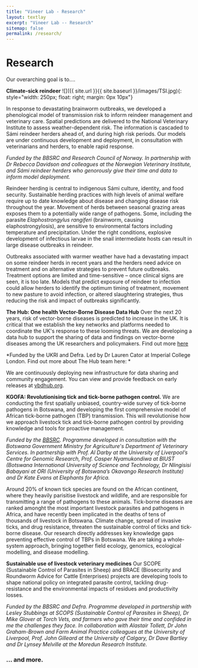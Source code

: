 ```yaml
---
title: "Vineer Lab - Research"
layout: textlay
excerpt: "Vineer Lab -- Research"
sitemap: false
permalink: /research/
---
```


# Research

Our overarching goal is to....

**Climate-sick reindeer**
![]({{ site.url }}{{ site.baseurl }}/images/TSI.jpg){: style="width: 250px; float: right; margin: 0px  10px"}

In response to devastating brainworm outbreaks, we developed a phenological model of transmission risk to inform reindeer management and veterinary care. Spatial predictions are delivered to the National Veterinary Institute to assess weather-dependent risk. The information is cascaded to Sámi reindeer herders ahead of, and during high risk periods. Our models are under continuous development and deployment, in consultation with veterinarians and herders, to enable rapid response.

*Funded by the BBSRC and Research Council of Norway. In partnership with Dr Rebecca Davidson and colleagues at the Norwegian Veterinary Institute, and Sámi reindeer herders who genorously give their time and data to inform model deployment.*

Reindeer herding is central to indigenous Sámi culture, identity, and food security. Sustainable herding practices with high levels of animal welfare require up to date knowledge about disease and changing disease risk throughout the year. Movement of herds between seasonal grazing areas exposes them to a potentially wide range of pathogens. Some, including the parasite *Elaphostrongylus rangiferi* (brainworm, causing elaphostrongylosis), are sensitive to environmental factors including temperature and precipitation. Under the right conditions, explosive development of infectious larvae in the snail intermediate hosts can result in large disease outbreaks in reindeer.

Outbreaks associated with warmer weather have had a devastating impact on some reindeer herds in recent years and the herders need advice on treatment and on alternative strategies to prevent future outbreaks. Treatment options are limited and time-sensitive – once clinical signs are seen, it is too late. Models that predict exposure of reindeer to infection could allow herders to identify the optimum timing of treatment, movement to new pasture to avoid infection, or altered slaughtering strategies, thus reducing the risk and impact of outbreaks significantly. 


**The Hub: One health Vector-Borne Disease Data Hub**
Over the next 20 years, risk of vector-borne diseases is predicted to increase in the UK. It is critical that we establish the key networks and platforms needed to coordinate the UK's response to these looming threats. We are developing a data hub to support the sharing of data and findings on vector-borne diseases among the UK researchers and policymakers. Find out more [here](https://news.liverpool.ac.uk/2023/12/13/new-hub-to-gather-data-on-diseases-spread-by-mosquitoes-ticks-and-other-vectors/)

*Funded by the UKRI and Defra. Led by Dr Lauren Cator at Imperial College London. Find out more about The Hub team here: *

We are continuously deploying new infrastructure for data sharing and community engagement. You can view and provide feedback on early releases at [vbdhub.org](https://vbdhub.org/). 


**KGOFA: Revolutionising tick and tick-borne pathogen control.** 
We are conducting the first spatially unbiased, country-wide survey of tick-borne pathogens in Botswana, and developing the first comprehensive model of African tick-borne pathogen (TBP) transmission. This will revolutionise how we approach livestock tick and tick-borne pathogen control by providing knowledge and tools for proactive management.

*Funded by the [BBSRC](https://gtr.ukri.org/projects?ref=BB%2FW016621%2F1). Programme developed in consultation with the Botswana Government Ministry for Agriculture's Department of Veterinary Services. In partnership with Prof. Al Darby at the University of Liverpool’s Centre for Genomic Research, Prof. Casper Nyamukondiwa at BIUST (Botswana International University of Science and Technology, Dr Nlingisisi Babayani at ORI (University of Botswana’s Okavango Research Institute) and Dr Kate Evans at Elephants for Africa.*

Around 20% of known tick species are found on the African continent, where they heavily parisitise livestock and wildlife, and are responsible for transmitting a range of pathogens to these animals. Tick-borne diseases are ranked amonght the most important livestock parasites and pathogens in Africa, and have recently been implicated in the deaths of tens of thousands of livestock in Botswana. Climate change, spread of invasive ticks, and drug resistance, threaten the sustainable control of ticks and tick-borne disease. Our research directly addresses key knowledge gaps preventing effective control of TBPs in Botswana. We are taking a whole-system approach, bringing together field ecology, genomics, ecological modelling, and disease modelling.


**Sustainable use of livestock veterinary medicines**
Our SCOPE (Sustainable Control of Parasites in Sheep) and BRACE (Biosecurity and Roundworm Advice for Cattle Enterprises) projects are developing tools to shape national policy on integrated parasite control, tackling drug-resistance and the environmental impacts of residues and productivity losses.

*Funded by the BBSRC and Defra. Programme developed in partnership with Lesley Stubbings at SCOPS (Sustainable Control of Parasites in Sheep), Dr Mike Glover at Torch Vets, and farmers who gave their time and confided in me the challenges they face. In collaboration with Alastair Tollett, Dr John Graham-Brown and Farm Animal Practice colleagues at the University of Liverpool, Prof. John Gilleard at the University of Calgary, Dr Dave Bartley and Dr Lynsey Melville at the Moredun Research Institute.*

### ... and more.
